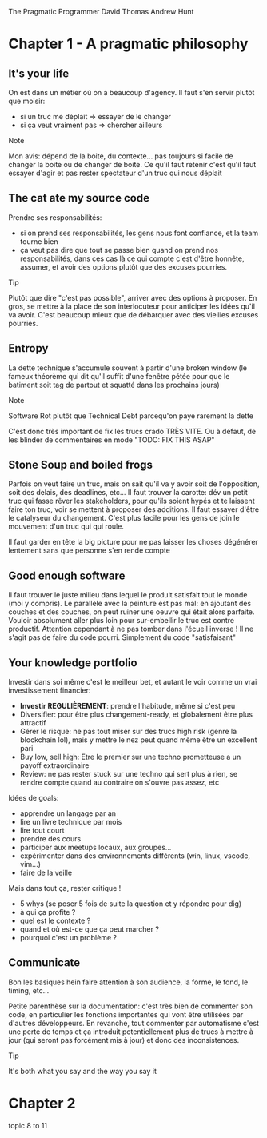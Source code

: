 The Pragmatic Programmer
David Thomas
Andrew Hunt

# Chapter 1 - A pragmatic philosophy

## It's your life

On est dans un métier où on a beaucoup d'agency. Il faut s'en servir plutôt que moisir:

- si un truc me déplait => essayer de le changer
- si ça veut vraiment pas => chercher ailleurs

> [!NOTE]
> Mon avis: dépend de la boite, du contexte... pas toujours si facile de changer la boite ou de changer de boite. Ce qu'il faut retenir c'est qu'il faut essayer d'agir et pas rester spectateur d'un truc qui nous déplait

## The cat ate my source code

Prendre ses responsabilités:

- si on prend ses responsabilités, les gens nous font confiance, et la team tourne bien
- ça veut pas dire que tout se passe bien quand on prend nos responsabilités, dans ces cas là ce qui compte c'est d'être honnête, assumer, et avoir des options plutôt que des excuses pourries.

> [!Tip]
> Plutôt que dire "c'est pas possible", arriver avec des options à proposer. En gros, se mettre à la place de son interlocuteur pour anticiper les idées qu'il va avoir. C'est beaucoup mieux que de débarquer avec des vieilles excuses pourries.

## Entropy

La dette technique s'accumule souvent à partir d'une broken window (le fameux théorème qui dit qu'il suffit d'une fenêtre pétée pour que le batiment soit tag de partout et squatté dans les prochains jours)

> [!NOTE]
> Software Rot plutôt que Technical Debt parcequ'on paye rarement la dette

C'est donc très important de fix les trucs crado TRÈS VITE. Ou à défaut, de les blinder de commentaires en mode "TODO: FIX THIS ASAP"

## Stone Soup and boiled frogs

Parfois on veut faire un truc, mais on sait qu'il va y avoir soit de l'opposition, soit des delais, des deadlines, etc...
Il faut trouver la carotte: dév un petit truc qui fasse rêver les stakeholders, pour qu'ils soient hypés et te laissent faire ton truc, voir se mettent à proposer des additions.
Il faut essayer d'être le catalyseur du changement.
C'est plus facile pour les gens de join le mouvement d'un truc qui qui roule.

Il faut garder en tête la big picture pour ne pas laisser les choses dégénérer lentement sans que personne s'en rende compte

## Good enough software

Il faut trouver le juste milieu dans lequel le produit satisfait tout le monde (moi y compris).
Le parallèle avec la peinture est pas mal: en ajoutant des couches et des couches, on peut ruiner une oeuvre qui était alors parfaite. Vouloir absolument aller plus loin pour sur-embellir le truc est contre productif.
Attention cependant à ne pas tomber dans l'écueil inverse ! Il ne s'agit pas de faire du code pourri. Simplement du code "satisfaisant"

## Your knowledge portfolio

Investir dans soi même c'est le meilleur bet, et autant le voir comme un vrai investissement financier:

- **Investir REGULIÈREMENT**: prendre l'habitude, même si c'est peu
- Diversifier: pour être plus changement-ready, et globalement être plus attractif
- Gérer le risque: ne pas tout miser sur des trucs high risk (genre la blockchain lol), mais y mettre le nez peut quand même être un excellent pari
- Buy low, sell high: Etre le premier sur une techno prometteuse a un payoff extraordinaire
- Review: ne pas rester stuck sur une techno qui sert plus à rien, se rendre compte quand au contraire on s'ouvre pas assez, etc

Idées de goals:

- apprendre un langage par an
- lire un livre technique par mois
- lire tout court
- prendre des cours
- participer aux meetups locaux, aux groupes...
- expérimenter dans des environnements différents (win, linux, vscode, vim...)
- faire de la veille

Mais dans tout ça, rester critique !

- 5 whys (se poser 5 fois de suite la question et y répondre pour dig)
- à qui ça profite ?
- quel est le contexte ?
- quand et où est-ce que ça peut marcher ?
- pourquoi c'est un problème ?

## Communicate

Bon les basiques hein faire attention à son audience, la forme, le fond, le timing, etc...

Petite parenthèse sur la documentation: c'est très bien de commenter son code, en particulier les fonctions importantes qui vont être utilisées par d'autres développeurs. En revanche, tout commenter par automatisme c'est une perte de temps et ça introduit potentiellement plus de trucs à mettre à jour (qui seront pas forcément mis à jour) et donc des inconsistences.

> [!TIP]
> It's both what you say and the way you say it

# Chapter 2

topic 8 to 11
